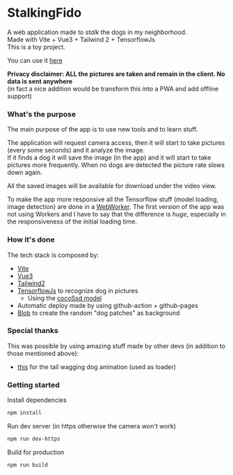 # StalkingFido

A web application made to *stalk* the dogs in my neighborhood.  
Made with Vite + Vue3 + Tailwind 2 + TensorflowJs  
This is a toy project.

You can use it [here](https://albertodeago.github.io/stalking-fido/)

**Privacy disclaimer: ALL the pictures are taken and remain in the client. No data is sent anywhere**  
(in fact a nice addition would be transform this into a PWA and add offline support)

### What's the purpose
The main purpose of the app is to use new tools and to learn stuff.

The application will request camera access, then it will start to take pictures (every some seconds) and it analyze the image.  
If it finds a dog it will save the image (in the app) and it will start to take pictures more frequently. When no dogs are 
detected the picture rate slows down again.

All the saved images will be available for download under the video view.

To make the app more responsive all the Tensorflow stuff (model loading, image detection) are done in a [WebWorker](https://developer.mozilla.org/en-US/docs/Web/API/Web_Workers_API/Using_web_workers). The first version of the app was not using Workers and I have to say that the difference is *huge*, especially in the responsiveness of the initial loading time.


### How it's done
The tech stack is composed by:
- [Vite](https://vitejs.dev/)
- [Vue3](https://v3.vuejs.org/)
- [Tailwind2](https://tailwindcss.com/)
- [TensorflowJs](https://www.tensorflow.org/js/) to recognize dog in pictures
    - Using the [cocoSsd model](https://github.com/tensorflow/tfjs-models/tree/master/coco-ssd)
- Automatic deploy made by using github-action + github-pages
- [Blob](https://github.com/g-harel/blobs) to create the random "dog patches" as background

### Special thanks
This was possible by using amazing stuff made by other devs (in addition to those mentioned above):
- [this](https://codepen.io/mgoebs52/details/ONjwOa) for the tail wagging dog animation (used as loader)

### Getting started
Install dependencies
```sh
npm install
```

Run dev server (in https otherwise the camera won't work)
```sh
npm run dev-https
```

Build for production
```sh
npm run build
```
